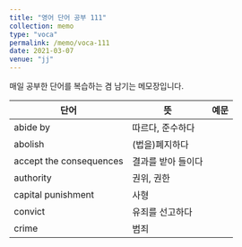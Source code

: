 ```yaml
---
title: "영어 단어 공부 111"
collection: memo
type: "voca"
permalink: /memo/voca-111
date: 2021-03-07
venue: "jj"
---
```


매일 공부한 단어를 복습하는 겸 남기는 메모장입니다.

| 단어 | 뜻 | 예문 | 
| --------         | ------ | ------------------------------------------------------------ |
| abide by | 따르다, 준수하다 |  |
| abolish | (법을)폐지하다 |  |
| accept the consequences | 결과를 받아 들이다 |  |
| authority | 권위, 권한 |  |
| capital punishment | 사형 |  |
| convict | 유죄를 선고하다 |  |
| crime | 범죄 |  |

























































